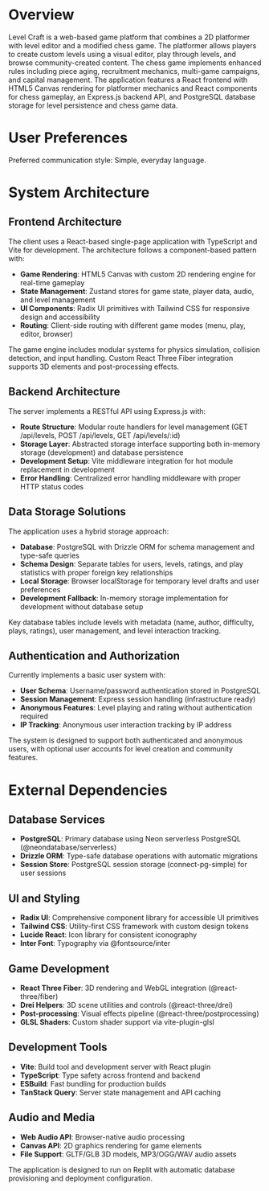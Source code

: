 # Overview

Level Craft is a web-based game platform that combines a 2D platformer with level editor and a modified chess game. The platformer allows players to create custom levels using a visual editor, play through levels, and browse community-created content. The chess game implements enhanced rules including piece aging, recruitment mechanics, multi-game campaigns, and capital management. The application features a React frontend with HTML5 Canvas rendering for platformer mechanics and React components for chess gameplay, an Express.js backend API, and PostgreSQL database storage for level persistence and chess game data.

# User Preferences

Preferred communication style: Simple, everyday language.

# System Architecture

## Frontend Architecture
The client uses a React-based single-page application with TypeScript and Vite for development. The architecture follows a component-based pattern with:

- **Game Rendering**: HTML5 Canvas with custom 2D rendering engine for real-time gameplay
- **State Management**: Zustand stores for game state, player data, audio, and level management
- **UI Components**: Radix UI primitives with Tailwind CSS for responsive design and accessibility
- **Routing**: Client-side routing with different game modes (menu, play, editor, browser)

The game engine includes modular systems for physics simulation, collision detection, and input handling. Custom React Three Fiber integration supports 3D elements and post-processing effects.

## Backend Architecture
The server implements a RESTful API using Express.js with:

- **Route Structure**: Modular route handlers for level management (GET /api/levels, POST /api/levels, GET /api/levels/:id)
- **Storage Layer**: Abstracted storage interface supporting both in-memory storage (development) and database persistence
- **Development Setup**: Vite middleware integration for hot module replacement in development
- **Error Handling**: Centralized error handling middleware with proper HTTP status codes

## Data Storage Solutions
The application uses a hybrid storage approach:

- **Database**: PostgreSQL with Drizzle ORM for schema management and type-safe queries
- **Schema Design**: Separate tables for users, levels, ratings, and play statistics with proper foreign key relationships
- **Local Storage**: Browser localStorage for temporary level drafts and user preferences
- **Development Fallback**: In-memory storage implementation for development without database setup

Key database tables include levels with metadata (name, author, difficulty, plays, ratings), user management, and level interaction tracking.

## Authentication and Authorization
Currently implements a basic user system with:

- **User Schema**: Username/password authentication stored in PostgreSQL
- **Session Management**: Express session handling (infrastructure ready)
- **Anonymous Features**: Level playing and rating without authentication required
- **IP Tracking**: Anonymous user interaction tracking by IP address

The system is designed to support both authenticated and anonymous users, with optional user accounts for level creation and community features.

# External Dependencies

## Database Services
- **PostgreSQL**: Primary database using Neon serverless PostgreSQL (@neondatabase/serverless)
- **Drizzle ORM**: Type-safe database operations with automatic migrations
- **Session Store**: PostgreSQL session storage (connect-pg-simple) for user sessions

## UI and Styling
- **Radix UI**: Comprehensive component library for accessible UI primitives
- **Tailwind CSS**: Utility-first CSS framework with custom design tokens
- **Lucide React**: Icon library for consistent iconography
- **Inter Font**: Typography via @fontsource/inter

## Game Development
- **React Three Fiber**: 3D rendering and WebGL integration (@react-three/fiber)
- **Drei Helpers**: 3D scene utilities and controls (@react-three/drei)
- **Post-processing**: Visual effects pipeline (@react-three/postprocessing)
- **GLSL Shaders**: Custom shader support via vite-plugin-glsl

## Development Tools
- **Vite**: Build tool and development server with React plugin
- **TypeScript**: Type safety across frontend and backend
- **ESBuild**: Fast bundling for production builds
- **TanStack Query**: Server state management and API caching

## Audio and Media
- **Web Audio API**: Browser-native audio processing
- **Canvas API**: 2D graphics rendering for game elements
- **File Support**: GLTF/GLB 3D models, MP3/OGG/WAV audio assets

The application is designed to run on Replit with automatic database provisioning and deployment configuration.